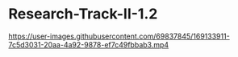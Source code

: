 # Research-Track-II-1.2

https://user-images.githubusercontent.com/69837845/169133911-7c5d3031-20aa-4a92-9878-ef7c49fbbab3.mp4

